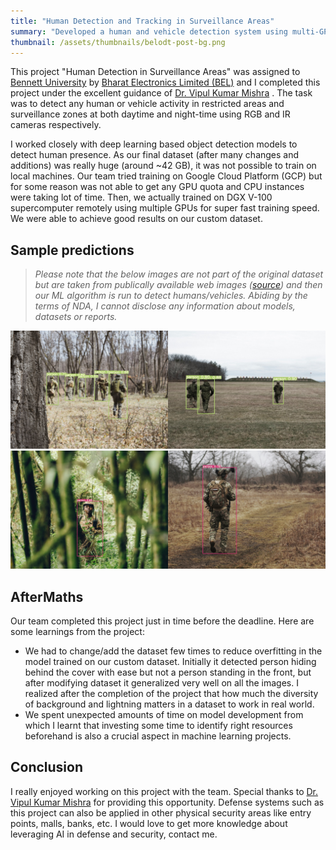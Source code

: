 ```yaml
---
title: "Human Detection and Tracking in Surveillance Areas"
summary: "Developed a human and vehicle detection system using multi-GPU training on DGX V-100."
thumbnail: /assets/thumbnails/belodt-post-bg.png
---
```


<!-- date: 2024-02-04T16:20:31+05:30
tags: ["computer vision", "object detection", "tracking"] -->

This project "Human Detection in Surveillance Areas" was assigned to [Bennett University](https://www.bennett.edu.in/) by [Bharat Electronics Limited (BEL)](https://en.wikipedia.org/wiki/Bharat_Electronics) and I completed this project under the excellent guidance of [Dr. Vipul Kumar Mishra](https://in.linkedin.com/in/vipul-kumar-mishra-7bb43953) . The task was to detect any human or vehicle activity in restricted areas and surveillance zones at both daytime and night-time using RGB and IR cameras respectively.

I worked closely with deep learning based object detection models to detect human presence. As our final dataset (after many changes and additions) was really huge (around ~42 GB), it was not possible to train on local machines. Our team tried training on Google Cloud Platform (GCP) but for some reason was not able to get any GPU quota and CPU instances were taking lot of time. Then, we actually trained on DGX V-100 supercomputer remotely using multiple GPUs for super fast training speed. We were able to achieve good results on our custom dataset.

## Sample predictions
> *Please note that the below images are not part of the original dataset but are taken from publically available web images ([source](https://unsplash.com/s/photos/soldier)) and then our ML algorithm is run to detect humans/vehicles. Abiding by the terms of NDA, I cannot disclose any information about models, datasets or reports.*

<div style="text-align: center;">
    <div style="display: flex; align-items: center;">
        <figure style="margin:auto;">
            <img src="./soldier prediction image 1.jpg" alt="soldier prediction image 1" eleventy:widths="320" />
        </figure>
        <figure style="margin:auto;">
            <img src="./soldier prediction image 2.jpg" alt="soldier prediction image 2" eleventy:widths="320" />
        </figure>
    </div>
    <div style="display: flex; align-items: center;">
        <figure style="margin:auto;">
            <img src="./soldier prediction image 3.jpg" alt="soldier prediction image 1" eleventy:widths="320" />
        </figure>
        <figure style="margin:auto;">
            <img src="./soldier prediction image 4.jpg" alt="soldier prediction image 2" eleventy:widths="320" />
        </figure>
    </div>
</div>

## AfterMaths
Our team completed this project just in time before the deadline. Here are some learnings from the project:
- We had to change/add the dataset few times to reduce overfitting in the model trained on our custom dataset. Initially it detected person hiding behind the cover with ease but not a person standing in the front, but after modifying dataset it generalized very well on all the images. I realized after the completion of the project that how much the diversity of background and lightning matters in a dataset to work in real world.
- We spent unexpected amounts of time on model development from which I learnt that investing some time to identify right resources beforehand is also a crucial aspect in machine learning projects.

## Conclusion
I really enjoyed working on this project with the team. Special thanks to [Dr. Vipul Kumar Mishra](https://in.linkedin.com/in/vipul-kumar-mishra-7bb43953) for providing this opportunity. Defense systems such as this project can also be applied in other physical security areas like entry points, malls, banks, etc. I would love to get more knowledge about leveraging AI in defense and security, contact me.